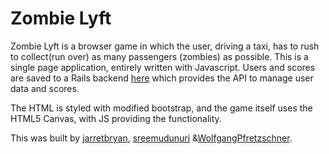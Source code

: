 # Zombie Lyft

Zombie Lyft is a browser game in which the user, driving a taxi, has to rush to collect(run over) as many passengers (zombies) as possible. This is a single page application, entirely written with Javascript. Users and scores are saved to a Rails backend [here](https://github.com/jarretbryan/crazyLyft-backend) which provides the API to manage user data and scores.

The HTML is styled with modified bootstrap, and the game itself uses the HTML5 Canvas, with JS providing the functionality.

This was built by [jarretbryan](https://github.com/jarretbryan), [sreemudunuri](https://github.com/sreemudunuri) &[WolfgangPfretzschner](https://github.com/WolfgangPfretzschner).

